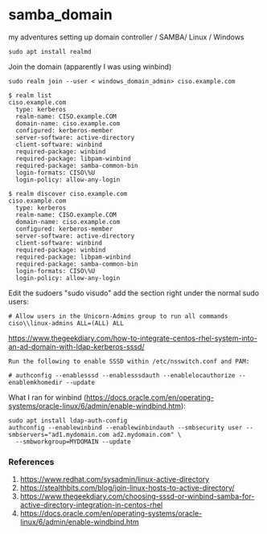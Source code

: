 # samba_domain
my adventures setting up domain controller / SAMBA/ Linux / Windows

``` 
sudo apt install realmd
```

Join the domain (apparently I was using winbind)
```
sudo realm join --user < windows_domain_admin> ciso.example.com
```

```
$ realm list
ciso.example.com
  type: kerberos
  realm-name: CISO.example.COM
  domain-name: ciso.example.com
  configured: kerberos-member
  server-software: active-directory
  client-software: winbind
  required-package: winbind
  required-package: libpam-winbind
  required-package: samba-common-bin
  login-formats: CISO\%U
  login-policy: allow-any-login
```

```
$ realm discover ciso.example.com
ciso.example.com
  type: kerberos
  realm-name: CISO.example.COM
  domain-name: ciso.example.com
  configured: kerberos-member
  server-software: active-directory
  client-software: winbind
  required-package: winbind
  required-package: libpam-winbind
  required-package: samba-common-bin
  login-formats: CISO\%U
  login-policy: allow-any-login
```

Edit the sudoers "sudo visudo" add the section right under the normal sudo users:
```
# Allow users in the Unicorn-Admins group to run all commands     
ciso\\linux-admins ALL=(ALL) ALL
```

https://www.thegeekdiary.com/how-to-integrate-centos-rhel-system-into-an-ad-domain-with-ldap-kerberos-sssd/
```
Run the following to enable SSSD within /etc/nsswitch.conf and PAM:

# authconfig --enablesssd --enablesssdauth --enablelocauthorize --enablemkhomedir --update
```

What I ran for winbind (https://docs.oracle.com/en/operating-systems/oracle-linux/6/admin/enable-windbind.htm):
```
sudo apt install ldap-auth-config
authconfig --enablewinbind --enablewinbindauth --smbsecurity user --smbservers="ad1.mydomain.com ad2.mydomain.com" \
  --smbworkgroup=MYDOMAIN --update
```

### References
1) https://www.redhat.com/sysadmin/linux-active-directory
2) https://stealthbits.com/blog/join-linux-hosts-to-active-directory/
3) https://www.thegeekdiary.com/choosing-sssd-or-winbind-samba-for-active-directory-integration-in-centos-rhel
4) https://docs.oracle.com/en/operating-systems/oracle-linux/6/admin/enable-windbind.htm
